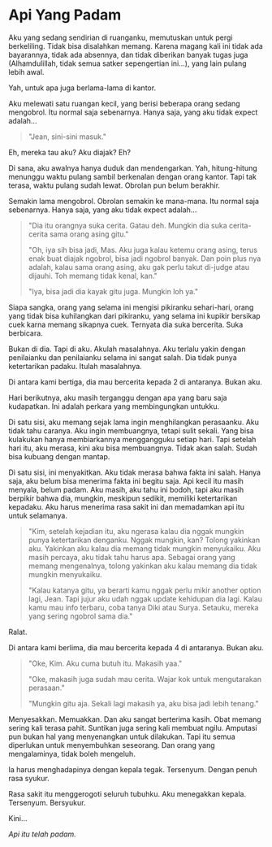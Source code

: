 # Api Yang Padam

Aku yang sedang sendirian di ruanganku, memutuskan untuk pergi berkeliling. Tidak bisa disalahkan memang. Karena magang kali ini tidak ada bayarannya, tidak ada absennya, dan tidak diberikan banyak tugas juga (Alhamdulillah, tidak semua satker sepengertian ini...), yang lain pulang lebih awal.

Yah, untuk apa juga berlama-lama di kantor.

Aku melewati satu ruangan kecil, yang berisi beberapa orang sedang mengobrol. Itu normal saja sebenarnya. Hanya saja, yang aku tidak expect adalah...

> "Jean, sini-sini masuk."

Eh, mereka tau aku? Aku diajak? Eh?

Di sana, aku awalnya hanya duduk dan mendengarkan. Yah, hitung-hitung menunggu waktu pulang sambil berkenalan dengan orang kantor. Tapi tak terasa, waktu pulang sudah lewat. Obrolan pun belum berakhir.

Semakin lama mengobrol. Obrolan semakin ke mana-mana. Itu normal saja sebenarnya. Hanya saja, yang aku tidak expect adalah...

> "Dia itu orangnya suka cerita. Gatau deh. Mungkin dia suka cerita-cerita sama orang asing gitu."
>
> "Oh, iya sih bisa jadi, Mas. Aku juga kalau ketemu orang asing, terus enak buat diajak ngobrol, bisa jadi ngobrol banyak. Dan poin plus nya adalah, kalau sama orang asing, aku gak perlu takut di-judge atau dijauhi. Toh memang tidak kenal, kan."
>
> "Iya, bisa jadi dia kayak gitu juga. Mungkin loh ya."

Siapa sangka, orang yang selama ini mengisi pikiranku sehari-hari, orang yang tidak bisa kuhilangkan dari pikiranku, yang selama ini kupikir bersikap cuek karna memang sikapnya cuek. Ternyata dia suka bercerita. Suka berbicara.

Bukan di dia. Tapi di aku. Akulah masalahnya. Aku terlalu yakin dengan penilaianku dan penilaianku selama ini sangat salah. Dia tidak punya ketertarikan padaku. Itulah masalahnya.

Di antara kami bertiga, dia mau bercerita kepada 2 di antaranya. Bukan aku.

Hari berikutnya, aku masih terganggu dengan apa yang baru saja kudapatkan. Ini adalah perkara yang membingungkan untukku.

Di satu sisi, aku memang sejak lama ingin menghilangkan perasaanku. Aku tidak tahu caranya. Aku ingin membuangnya, tetapi sulit sekali. Yang bisa kulakukan hanya membiarkannya menggangguku setiap hari. Tapi setelah hari itu, aku merasa, kini aku bisa membuangnya. Tidak akan salah. Sudah bisa kubuang dengan mantap.

Di satu sisi, ini menyakitkan. Aku tidak merasa bahwa fakta ini salah. Hanya saja, aku belum bisa menerima fakta ini begitu saja. Api kecil itu masih menyala, belum padam. Aku masih, aku tahu ini bodoh, tapi aku masih berpikir bahwa dia, mungkin, meskipun sedikit, memiliki ketertarikan kepadaku. Aku harus menerima rasa sakit ini dan memadamkan api itu untuk selamanya.

> "Kim, setelah kejadian itu, aku ngerasa kalau dia nggak mungkin punya ketertarikan denganku. Nggak mungkin, kan? Tolong yakinkan aku. Yakinkan aku kalau dia memang tidak mungkin menyukaiku. Aku masih percaya, aku tidak tahu harus apa. Sebagai orang yang memang mengenalnya, tolong yakinkan aku kalau memang dia tidak mungkin menyukaiku.
>
> "Kalau katanya gitu, ya berarti kamu nggak perlu mikir another option lagi, Jean. Tapi jujur aku udah nggak update kehidupan dia lagi. Kalau kamu mau info terbaru, coba tanya Diki atau Surya. Setauku, mereka yang sering ngobrol sama dia."

Ralat.

Di antara kami berlima, dia mau bercerita kepada 4 di antaranya. Bukan aku.

> "Oke, Kim. Aku cuma butuh itu. Makasih yaa."
>
> "Oke, makasih juga sudah mau cerita. Wajar kok untuk mengutarakan perasaan."
>
> "Mungkin gitu aja. Sekali lagi makasih ya, aku bisa jadi lebih tenang."

Menyesakkan. Memuakkan. Dan aku sangat berterima kasih. Obat memang sering kali terasa pahit. Suntikan juga sering kali membuat ngilu. Amputasi pun bukan hal yang menyenangkan untuk dilakukan. Tapi itu semua diperlukan untuk menyembuhkan seseorang. Dan orang yang mengalaminya, tidak boleh mengeluh.

Ia harus menghadapinya dengan kepala tegak. Tersenyum. Dengan penuh rasa syukur.

Rasa sakit itu menggerogoti seluruh tubuhku. Aku menegakkan kepala. Tersenyum. Bersyukur.

Kini...

*Api itu telah padam.*
